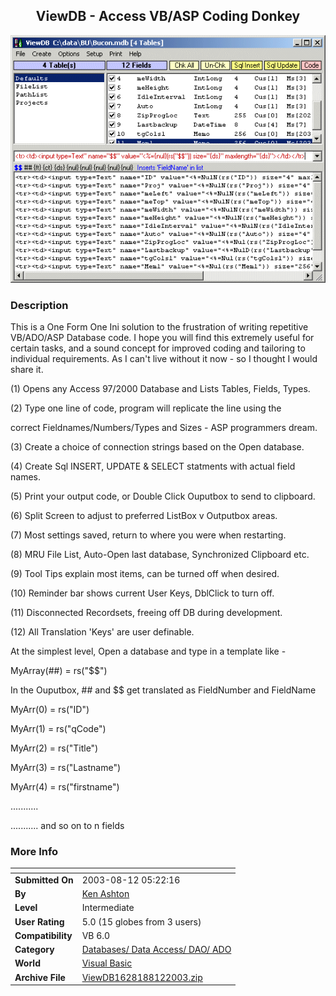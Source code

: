 ﻿<div align="center">

## ViewDB \- Access VB/ASP Coding Donkey

<img src="PIC2003812038324062.gif">
</div>

### Description

This is a One Form One Ini solution to the frustration of writing repetitive VB/ADO/ASP Database code. I hope you will find this extremely useful for certain tasks, and a sound concept for improved coding and tailoring to individual requirements. As I can't live without it now - so I thought I would share it.

(1) Opens any Access 97/2000 Database and Lists Tables, Fields, Types.

(2) Type one line of code, program will replicate the line using the

correct Fieldnames/Numbers/Types and Sizes - ASP programmers dream.

(3) Create a choice of connection strings based on the Open database.

(4) Create Sql INSERT, UPDATE & SELECT statments with actual field names.

(5) Print your output code, or Double Click Ouputbox to send to clipboard.

(6) Split Screen to adjust to preferred ListBox v Outputbox areas.

(7) Most settings saved, return to where you were when restarting.

(8) MRU File List, Auto-Open last database, Synchronized Clipboard etc.

(9) Tool Tips explain most items, can be turned off when desired.

(10) Reminder bar shows current User Keys, DblClick to turn off.

(11) Disconnected Recordsets, freeing off DB during development.

(12) All Translation 'Keys' are user definable.

At the simplest level, Open a database and type in a template like -

MyArray(##) = rs("$$")

In the Ouputbox, ## and $$ get translated as FieldNumber and FieldName

MyArr(0) = rs("ID")

MyArr(1) = rs("qCode")

MyArr(2) = rs("Title")

MyArr(3) = rs("Lastname")

MyArr(4) = rs("firstname")

...........

........... and so on to n fields
 
### More Info
 


<span>             |<span>
---                |---
**Submitted On**   |2003-08-12 05:22:16
**By**             |[Ken Ashton](https://github.com/Planet-Source-Code/PSCIndex/blob/master/ByAuthor/ken-ashton.md)
**Level**          |Intermediate
**User Rating**    |5.0 (15 globes from 3 users)
**Compatibility**  |VB 6\.0
**Category**       |[Databases/ Data Access/ DAO/ ADO](https://github.com/Planet-Source-Code/PSCIndex/blob/master/ByCategory/databases-data-access-dao-ado__1-6.md)
**World**          |[Visual Basic](https://github.com/Planet-Source-Code/PSCIndex/blob/master/ByWorld/visual-basic.md)
**Archive File**   |[ViewDB1628188122003\.zip](https://github.com/Planet-Source-Code/ken-ashton-viewdb-access-vb-asp-coding-donkey__1-47631/archive/master.zip)








